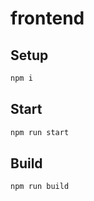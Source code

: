 # frontend

## Setup

```sh
npm i
```

## Start

```sh
npm run start
```

## Build

```sh
npm run build
```
